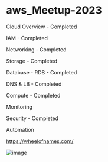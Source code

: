 # aws_Meetup-2023


Cloud Overview     - Completed 

IAM                - Completed

Networking         - Completed

Storage            - Completed

Database - RDS      - Completed

DNS & LB           - Completed

Compute            - Completed


Monitoring 

Security        - Completed

Automation 

https://wheelofnames.com/

 
![image](https://github.com/Mk-CloudLeader/aws_Meetup-2023/assets/66654978/967c62ae-e348-456f-9624-6ef9440cf189)



